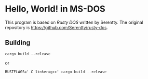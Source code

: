 # Hello, World! in MS-DOS

This program is based on *Rusty DOS* written by Serentty.
The original repository is https://github.com/Serentty/rusty-dos.

## Building

```
cargo build --release
```
or
```
RUSTFLAGS='-C linker=gcc' cargo build --release
```
